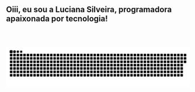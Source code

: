 ## Oiii, eu sou a Luciana Silveira, programadora apaixonada por tecnologia!
<div align="center">
  <a href="https://github.com/lualmeidasouza">
<div>

<div style="display: inline_block"><br>
  
</div>
  
  ##
 
<div> 
  
  ![Snake animation](https://github.com/lualmeidasouza/lualmeidasouza/blob/output/github-contribution-grid-snake.svg)
 
</div>
